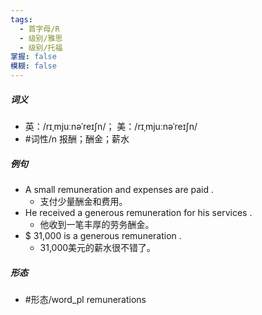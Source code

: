 ```yaml
---
tags:
  - 首字母/R
  - 级别/雅思
  - 级别/托福
掌握: false
模糊: false
---
```

##### 词义
- 英：/rɪˌmjuːnəˈreɪʃn/； 美：/rɪˌmjuːnəˈreɪʃn/
- #词性/n  报酬；酬金；薪水
##### 例句
- A small remuneration and expenses are paid .
	- 支付少量酬金和费用。
- He received a generous remuneration for his services .
	- 他收到一笔丰厚的劳务酬金。
- $ 31,000 is a generous remuneration .
	- 31,000美元的薪水很不错了。
##### 形态
- #形态/word_pl remunerations
